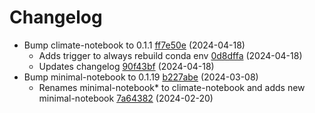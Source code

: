 # Changelog
- Bump climate-notebook to 0.1.1 [ff7e50e](https://github.com/esgf-nimbus/nimbus/commit/ff7e50e) (2024-04-18)
  - Adds trigger to always rebuild conda env [0d8dffa](https://github.com/esgf-nimbus/nimbus/commit/0d8dffa) (2024-04-18)
  - Updates changelog [90f43bf](https://github.com/esgf-nimbus/nimbus/commit/90f43bf) (2024-04-18)
- Bump minimal-notebook to 0.1.19 [b227abe](https://github.com/esgf-nimbus/nimbus/commit/b227abe) (2024-03-08)
  - Renames minimal-notebook* to climate-notebook and adds new minimal-notebook [7a64382](https://github.com/esgf-nimbus/nimbus/commit/7a64382) (2024-02-20)

